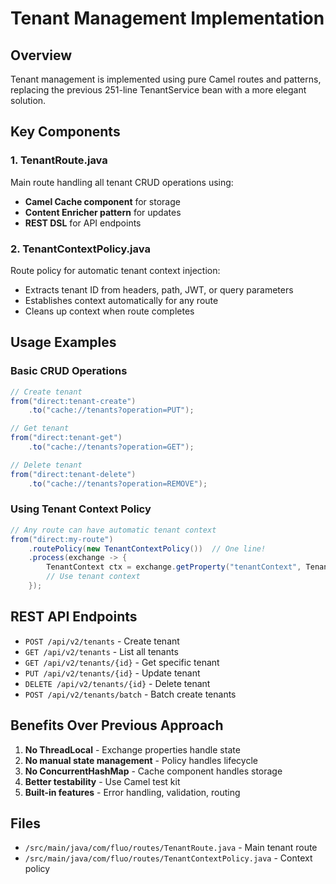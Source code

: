 # Tenant Management Implementation

## Overview
Tenant management is implemented using pure Camel routes and patterns, replacing the previous 251-line TenantService bean with a more elegant solution.

## Key Components

### 1. TenantRoute.java
Main route handling all tenant CRUD operations using:
- **Camel Cache component** for storage
- **Content Enricher pattern** for updates
- **REST DSL** for API endpoints

### 2. TenantContextPolicy.java
Route policy for automatic tenant context injection:
- Extracts tenant ID from headers, path, JWT, or query parameters
- Establishes context automatically for any route
- Cleans up context when route completes

## Usage Examples

### Basic CRUD Operations
```java
// Create tenant
from("direct:tenant-create")
    .to("cache://tenants?operation=PUT");

// Get tenant
from("direct:tenant-get")
    .to("cache://tenants?operation=GET");

// Delete tenant
from("direct:tenant-delete")
    .to("cache://tenants?operation=REMOVE");
```

### Using Tenant Context Policy
```java
// Any route can have automatic tenant context
from("direct:my-route")
    .routePolicy(new TenantContextPolicy())  // One line!
    .process(exchange -> {
        TenantContext ctx = exchange.getProperty("tenantContext", TenantContext.class);
        // Use tenant context
    });
```

## REST API Endpoints
- `POST /api/v2/tenants` - Create tenant
- `GET /api/v2/tenants` - List all tenants
- `GET /api/v2/tenants/{id}` - Get specific tenant
- `PUT /api/v2/tenants/{id}` - Update tenant
- `DELETE /api/v2/tenants/{id}` - Delete tenant
- `POST /api/v2/tenants/batch` - Batch create tenants

## Benefits Over Previous Approach

1. **No ThreadLocal** - Exchange properties handle state
2. **No manual state management** - Policy handles lifecycle
3. **No ConcurrentHashMap** - Cache component handles storage
4. **Better testability** - Use Camel test kit
5. **Built-in features** - Error handling, validation, routing

## Files
- `/src/main/java/com/fluo/routes/TenantRoute.java` - Main tenant route
- `/src/main/java/com/fluo/routes/TenantContextPolicy.java` - Context policy